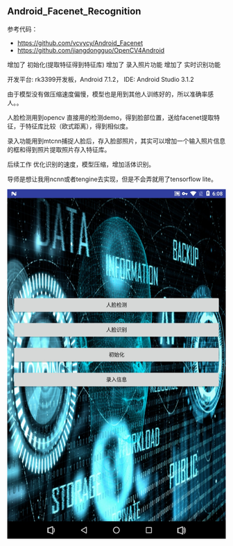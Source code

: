 
## **Android_Facenet_Recognition**

参考代码：

- https://github.com/vcvycy/Android_Facenet
- https://github.com/jiangdongguo/OpenCV4Android

增加了 初始化(提取特征得到特征库)
增加了 录入照片功能
增加了 实时识别功能

开发平台: rk3399开发板，Android 7.1.2，
IDE:  Android Studio 3.1.2

由于模型没有做压缩速度偏慢，模型也是用到其他人训练好的，所以准确率感人。。

人脸检测用到opencv 直接用的检测demo，得到脸部位置，送给facenet提取特征，于特征库比较（欧式距离），得到相似度。

录入功能用到mtcnn捕捉人脸后，存入脸部照片，其实可以增加一个输入照片信息的框和得到照片提取照片存入特征库。

后续工作 优化识别的速度，模型压缩，增加活体识别。

导师是想让我用ncnn或者tengine去实现，但是不会弄就用了tensorflow lite。








![2019_05_23_06.08.16](/2019_05_23_06.08.16.jpg)
